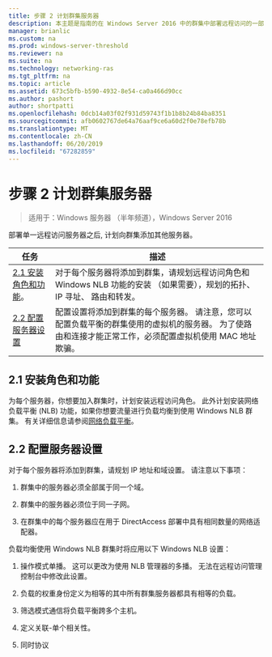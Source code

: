 ```yaml
---
title: 步骤 2 计划群集服务器
description: 本主题是指南的在 Windows Server 2016 中的群集中部署远程访问的一部分。
manager: brianlic
ms.custom: na
ms.prod: windows-server-threshold
ms.reviewer: na
ms.suite: na
ms.technology: networking-ras
ms.tgt_pltfrm: na
ms.topic: article
ms.assetid: 673c5bfb-b590-4932-8e54-ca0a466d90cc
ms.author: pashort
author: shortpatti
ms.openlocfilehash: 0dcb14a03f02f931d59743f1b1b8b24b84ba8351
ms.sourcegitcommit: afb0602767de64a76aaf9ce6a60d2f0e78efb78b
ms.translationtype: MT
ms.contentlocale: zh-CN
ms.lasthandoff: 06/20/2019
ms.locfileid: "67282859"
---
```

# <a name="step-2-plan-cluster-servers"></a>步骤 2 计划群集服务器

>适用于：Windows 服务器 （半年频道），Windows Server 2016

部署单一远程访问服务器之后, 计划向群集添加其他服务器。  
  
|任务|描述|  
|----|--------|  
|[2.1 安装角色和功能](#BKMK_Install)。|对于每个服务器将添加到群集，请规划远程访问角色和 Windows NLB 功能的安装 （如果需要），规划的拓扑、 IP 寻址、 路由和转发。|  
|[2.2 配置服务器设置](#BKMK_Config)|配置设置将添加到群集的每个服务器。 请注意，您可以配置负载平衡的群集使用的虚拟机的服务器。 为了使路由和连接才能正常工作，必须配置虚拟机使用 MAC 地址欺骗。|  
  
## <a name="BKMK_Install"></a>2.1 安装角色和功能  
为每个服务器，你想要加入群集时，计划安装远程访问角色。 此外计划安装网络负载平衡 (NLB) 功能，如果你想要流量进行负载均衡到使用 Windows NLB 群集。 有关详细信息请参阅[网络负载平衡](https://technet.microsoft.com/windows-server-docs/networking/technologies/network-load-balancing)。  
  
## <a name="BKMK_Config"></a>2.2 配置服务器设置  
对于每个服务器将添加到群集，请规划 IP 地址和域设置。 请注意以下事项：  
  
1.  群集中的服务器必须全部属于同一个域。  
  
2.  群集中的服务器必须位于同一子网。  
  
3.  在群集中的每个服务器应在用于 DirectAccess 部署中具有相同数量的网络适配器。  
  
负载均衡使用 Windows NLB 群集时将应用以下 Windows NLB 设置：  
  
1.  操作模式单播。 这可以更改为使用 NLB 管理器的多播。 无法在远程访问管理控制台中修改此设置。  
  
2.  负载的权重身份定义为相等的其中所有群集服务器都具有相等的负载。  
  
3.  筛选模式通信将负载平衡跨多个主机。  
  
4.  定义关联-单个相关性。  
  
5.  同时协议  

